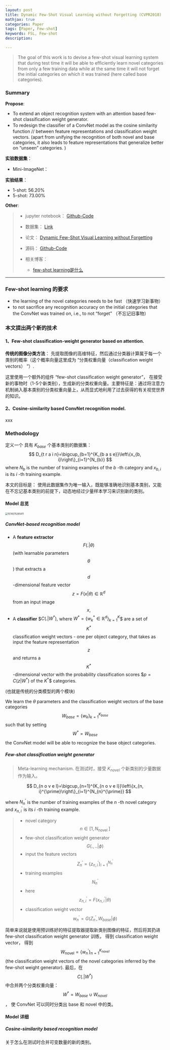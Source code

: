 ```yaml
---
layout: post
title: Dynamic Few-Shot Visual Learning without Forgetting (CVPR2018)
mathjax: true
categories: Paper
tags: [Paper, Few-shot]
keywords: FSL, Few-shot
description: 

---
```


> The goal of this work is to devise a few-shot visual learning system that during test time it will be able to efﬁciently learn novel categories from only a few training data while at the same time it will not forget the initial categories on which it was trained (here called base categories).
>



### Summary

**Propose**: 

- To extend an object recognition system with an attention based few-shot classiﬁcation weight generator.
- To redesign the classiﬁer of a ConvNet model as the cosine similarity function // between feature representations and classiﬁcation weight vectors. (apart from unifying the recognition of both novel and base categories, it also leads to feature representations that generalize better on “unseen” categories. )

**实验数据集**：  

- Mini-ImageNet： 

**实验结果**：

- 1-shot: 56.20%
- 5-shot: 73.00%

**Other**: 

> - jupyter notebook： [Github-Code](https://github.com/HX-idiot/Dynamic-Few-Shot-Visual-Learning-without-Forgetting)  
>
> - 数据集： [Link](https://mega.nz/#!rx0wGQyS!96sFlAr6yyv-9QQPCm5OBFbOm4XSD0t-HlmGaT5GaiE)  
> - 论文： [Dynamic Few-Shot Visual Learning without Forgetting](https://arxiv.org/pdf/1804.09458.pdf)  
> - 源码： [Github-Code](https://github.com/gidariss/FewShotWithoutForgetting)
> - 相关博客：
>   -  [few-shot learning是什么](https://blog.csdn.net/xhw205/article/details/79491649 )

---

### Few-shot learning 的要求

- the learning of the novel categories needs to be fast （快速学习新事物）
- to not sacriﬁce any recognition accuracy on the initial categories that the ConvNet was trained on, i.e., to not “forget”  （不忘记旧事物）

### 本文提出两个新的技术

#### 1、Few-shot classiﬁcation-weight generator based on attention.

**传统的图像分类方法**： 先提取图像的高维特征，然后通过分类器计算属于每一个类别的概率（这个概率向量这里成为 “分类权重向量（classiﬁcation weight vectors） ”）.  

这里使用一个额外的组件 “few-shot classiﬁcation weight generator”， 在接受新的事物时（1-5个新类别），生成新的分类权重向量。主要特征是：通过将注意力机制纳入基本类别的分类权重向量上，从而显式地利用了过去获得的有关视觉世界的知识。

#### 2、Cosine-similarity based ConvNet recognition model.

xxx



### Methodology

定义一个 具有 $K_{base}$ 个基本类别的数据集：  
$$
D_{t r a i n}=\bigcup_{b=1}^{K_{b a s e}}\left\{x_{b, i}\right\}_{i=1}^{N_{b}}
$$
where $N_{b}$ is the number of training examples of the $b$ -th category and $x_{b, i}$ is its $i$ -th training example. 

本文的目标是： 使用此数据集作为唯一输入，既能够准确地识别基本类别，又能在不忘记基本类别的前提下，动态地经过少量样本学习来识别新的类别。

#### Model 总览

<img src="https://raw.githubusercontent.com/huangtao36/huangtao36.github.io/master/_posts/2019-11-24-FSL/assets/1574575285411.png" alt="1574575285411" style="zoom:50%;" />

##### ConvNet-based recognition model

- A **feature extractor** $$F(.| \theta)$$ (with learnable parameters  $$\theta$$) that extracts a $$d$$ -dimensional feature vector $$z=F(x | \theta) \in \mathbb{R}^{d}$$ from an input image $$x,$$ 
- A **classifier** $$C\left(. | W^{*}\right),$ where $W^{*}=\left\{w_{k}^{*} \in \mathbb{R}^{d}\right\}_{k=1}^{K}$$ are a set of $$K^{*}$$ classification weight vectors - one  per object category, that takes as input the feature representation $$z$$ and returns a $$K^{*}$$ -dimensional vector with the probability classification scores $$p=C\left(z | W^{*}\right)$ of the $K^{*}$$ categories. 

(也就是传统的分类模型的两个模块)

We learn the $\theta$ parameters and the classification weight vectors of the base categories $$W_{base}=\left\{w_{k}\right\}_{k=1}^{K_{base}}$$ such that by setting $$W^{*}=W_{base}$$  the ConvNet model will be able to recognize the base object categories.

#####  Few-shot classiﬁcation weight generator

>  Meta-learning mechanism. 在测试时，接受 $K_{novel}$ 个新类别的少量数据作为输入。

$$
D_{n o v e l}=\bigcup_{n=1}^{K_{n o v e l}}\left\{x_{n, i}^{\prime}\right\}_{i=1}^{N_{n}^{\prime}}
$$

where $N_{n}^{\prime}$ is the number of training examples of the $n$ -th novel category and $x_{n, i}^{\prime}$ is its $i$ -th training example.

> - novel category  $$n \in\left[1, N_{\text {novel }}\right]$$
> - few-shot classiﬁcation weight generator  $$G(., . . | \phi)$$
> - input the feature vectors  $$Z_{n}^{\prime}=\left\{z_{n, i}^{\prime}\right\}_{i=1}^{N_{n}^{\prime}}$$
> - training examples $$N_{n}^{\prime}$$
> - here $$z_{n, i}^{\prime}=F\left(x_{n, i}^{\prime} | \theta\right)$$ 
> - classiﬁcation weight vector  $$w_{n}^{\prime}=G\left(Z_{n}^{\prime}, W_{b a s e} | \phi\right)$$  

简单来说就是使用预训练好的特征提取器提取新类别图像的特征，然后将其扔进 few-shot classiﬁcation weight generator 训练， 得到 classiﬁcation weight vector， 得到 $$W_{\text {novel}}=\left\{w_{n}^{\prime}\right\}_{n=1}^{K_{n o v e l}}$$ (the classiﬁcation weight vectors of the novel categories inferred by the few-shot weight generator).  最后，在 $$C\left(. | W^{*}\right)$$ 中合并两个分类权重向量： $$W^{*}=W_{base} \cup W_{novel}$$ ， 使 ConvNet 可以同时分类出 base 和 novel 中的类。



#### Model 详细

##### Cosine-similarity based recognition model

关于怎么在测试时合并可变数量的新的类别。













